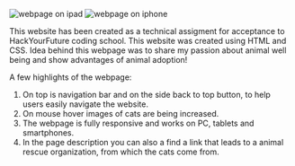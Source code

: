 ![webpage on ipad](https://user-images.githubusercontent.com/66121679/98722817-d07cc500-2391-11eb-98d8-fb7f56d2bfab.png)
![webpage on iphone](https://user-images.githubusercontent.com/66121679/98722819-d1155b80-2391-11eb-8b7f-3530fb7906a8.png)

This website has been created as a technical assigment for acceptance to HackYourFuture coding school. This website was created using HTML and CSS.
Idea behind this webpage was to share my passion about animal well being and show advantages of animal adoption!

A few highlights of the webpage:
1. On top is navigation bar and on the side back to top button, to help users easily navigate the website.
2. On mouse hover images of cats are being increased.
3. The webpage is fully responsive and works on PC, tablets and smartphones.
4. In the page description you can also a find a link that leads to a animal rescue organization, from which the cats come from.

